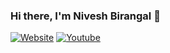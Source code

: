 ### Hi there, I'm Nivesh Birangal 👋

[![Website](https://img.shields.io/website?label=niveshb.com.com&style=for-the-badge&url=https%3A%2F%2Fniveshb.com)](https://niveshb.com)
[![Youtube](https://img.shields.io/youtube/views/udY540zICDY?style=social)](https://www.youtube.com/watch?v=udY540zICDY&t=12s)